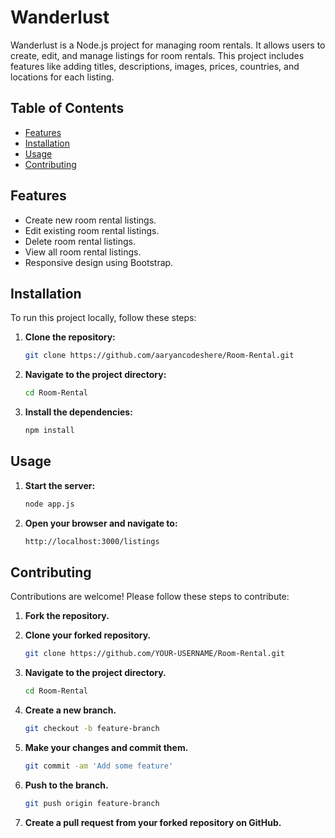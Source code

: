# Wanderlust

Wanderlust is a Node.js project for managing room rentals. It allows users to create, edit, and manage listings for room rentals. This project includes features like adding titles, descriptions, images, prices, countries, and locations for each listing.

## Table of Contents

- [Features](#features)
- [Installation](#installation)
- [Usage](#usage)
- [Contributing](#contributing)

## Features

- Create new room rental listings.
- Edit existing room rental listings.
- Delete room rental listings.
- View all room rental listings.
- Responsive design using Bootstrap.

## Installation

To run this project locally, follow these steps:

1. **Clone the repository:**

   ```sh
   git clone https://github.com/aaryancodeshere/Room-Rental.git
   
2. **Navigate to the project directory:**

   ```sh
   cd Room-Rental

3. **Install the dependencies:**

   ```sh
   npm install  

## Usage

1. **Start the server:**

   ```sh
   node app.js
   
2. **Open your browser and navigate to:**

   ```sh
   http://localhost:3000/listings
   
## Contributing

Contributions are welcome! Please follow these steps to contribute:


1. **Fork the repository.**

2. **Clone your forked repository.**
   ```sh
   git clone https://github.com/YOUR-USERNAME/Room-Rental.git

3. **Navigate to the project directory.**
   ```sh
   cd Room-Rental

4. **Create a new branch.**
    ```sh
    git checkout -b feature-branch

5. **Make your changes and commit them.**
    ```sh
    git commit -am 'Add some feature'

6. **Push to the branch.**
    ```sh
    git push origin feature-branch

7. **Create a pull request from your forked repository on GitHub.**


   
